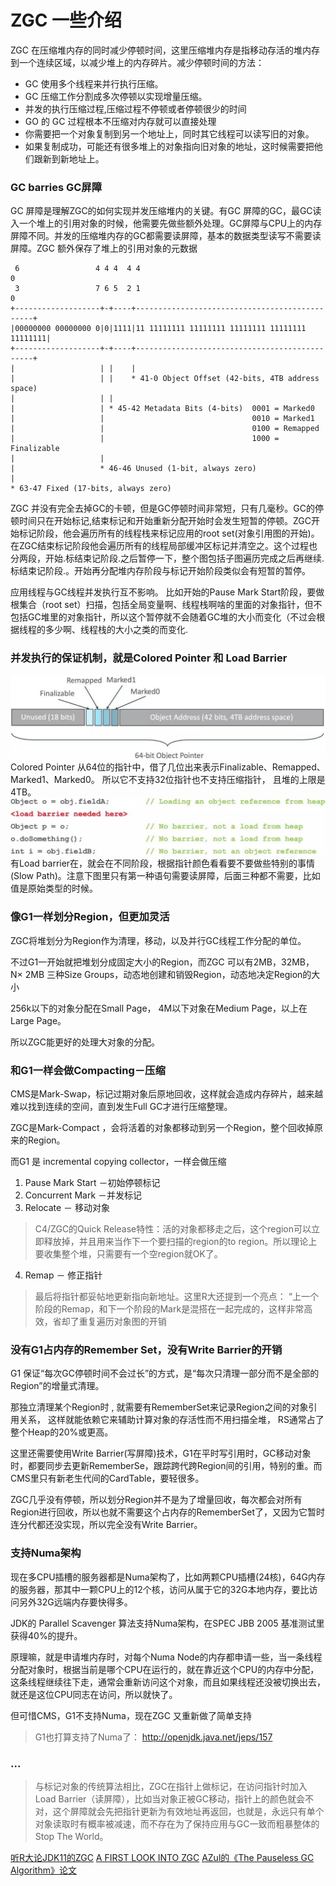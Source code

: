 # ZGC 一些介绍

ZGC 在压缩堆内存的同时减少停顿时间，这里压缩堆内存是指移动存活的堆内存到一个连续区域，以减少堆上的内存碎片。减少停顿时间的方法：
* GC 使用多个线程来并行执行压缩。
* GC 压缩工作分割成多次停顿以实现增量压缩。
* 并发的执行压缩过程,压缩过程不停顿或者停顿很少的时间
* GO 的 GC 过程根本不压缩对内存就可以直接处理
* 你需要把一个对象复制到另一个地址上，同时其它线程可以读写旧的对象。
* 如果复制成功，可能还有很多堆上的对象指向旧对象的地址，这时候需要把他们跟新到新地址上。

### GC barries GC屏障
GC 屏障是理解ZGC的如何实现并发压缩堆内的关键。有GC 屏障的GC，最GC读入一个堆上的引用对象的时候，他需要先做些额外处理。GC屏障与CPU上的内存屏障不同。并发的压缩堆内存的GC都需要读屏障，基本的数据类型读写不需要读屏障。ZGC 额外保存了堆上的引用对象的元数据
```
 6                 4 4 4  4 4                                             0
 3                 7 6 5  2 1                                             0
+-------------------+-+----+-----------------------------------------------+
|00000000 00000000 0|0|1111|11 11111111 11111111 11111111 11111111 11111111|
+-------------------+-+----+-----------------------------------------------+
|                   | |    |
|                   | |    * 41-0 Object Offset (42-bits, 4TB address space)
|                   | |
|                   | * 45-42 Metadata Bits (4-bits)  0001 = Marked0
|                   |                                 0010 = Marked1
|                   |                                 0100 = Remapped
|                   |                                 1000 = Finalizable
|                   |
|                   * 46-46 Unused (1-bit, always zero)
|
* 63-47 Fixed (17-bits, always zero)
```

ZGC 并没有完全去掉GC的卡顿，但是GC停顿时间非常短，只有几毫秒。GC的停顿时间只在开始标记,结束标记和开始重新分配开始时会发生短暂的停顿。ZGC开始标记阶段，他会遍历所有的线程栈来标记应用的root set(对象引用图的开始)。在ZGC结束标记阶段他会遍历所有的线程局部缓冲区标记并清空之。这个过程也分两段，开始.标结束记阶段.之后暂停一下，整个图包括子图遍历完成之后再继续.标结束记阶段.。开始再分配堆内存阶段与标记开始阶段类似会有短暂的暂停。

应用线程与GC线程并发执行互不影响。
比如开始的Pause Mark Start阶段，要做根集合（root set）扫描，包括全局变量啊、线程栈啊啥的里面的对象指针，但不包括GC堆里的对象指针，所以这个暂停就不会随着GC堆的大小而变化（不过会根据线程的多少啊、线程栈的大小之类的而变化.

### 并发执行的保证机制，就是Colored Pointer 和 Load Barrier
![](./img/16585eabdb804400.png)
Colored Pointer 从64位的指针中，借了几位出来表示Finalizable、Remapped、Marked1、Marked0。 所以它不支持32位指针也不支持压缩指针， 且堆的上限是4TB。
![](./img/16585eabdb737fe2.png)
有Load barrier在，就会在不同阶段，根据指针颜色看看要不要做些特别的事情(Slow Path)。注意下图里只有第一种语句需要读屏障，后面三种都不需要，比如值是原始类型的时候。

### 像G1一样划分Region，但更加灵活

ZGC将堆划分为Region作为清理，移动，以及并行GC线程工作分配的单位。

不过G1一开始就把堆划分成固定大小的Region，而ZGC 可以有2MB，32MB，N× 2MB 三种Size Groups，动态地创建和销毁Region，动态地决定Region的大小

256k以下的对象分配在Small Page， 4M以下对象在Medium Page，以上在Large Page。

所以ZGC能更好的处理大对象的分配。

### 和G1一样会做Compacting－压缩
CMS是Mark-Swap，标记过期对象后原地回收，这样就会造成内存碎片，越来越难以找到连续的空间，直到发生Full GC才进行压缩整理。


ZGC是Mark-Compact ，会将活着的对象都移动到另一个Region，整个回收掉原来的Region。

而G1 是 incremental copying collector，一样会做压缩

1. Pause Mark Start －初始停顿标记
2. Concurrent Mark －并发标记
3. Relocate － 移动对象

  > C4/ZGC的Quick Release特性：活的对象都移走之后，这个region可以立即释放掉，并且用来当作下一个要扫描的region的to region。所以理论上要收集整个堆，只需要有一个空region就OK了。

4. Remap － 修正指针

> 最后将指针都妥帖地更新指向新地址。这里R大还提到一个亮点： “上一个阶段的Remap，和下一个阶段的Mark是混搭在一起完成的，这样非常高效，省却了重复遍历对象图的开销

### 没有G1占内存的Remember Set，没有Write Barrier的开销
G1 保证“每次GC停顿时间不会过长”的方式，是“每次只清理一部分而不是全部的Region”的增量式清理。

那独立清理某个Region时 , 就需要有RememberSet来记录Region之间的对象引用关系， 这样就能依赖它来辅助计算对象的存活性而不用扫描全堆， RS通常占了整个Heap的20%或更高。

这里还需要使用Write Barrier(写屏障)技术，G1在平时写引用时，GC移动对象时，都要同步去更新RememberSe，跟踪跨代跨Region间的引用，特别的重。而CMS里只有新老生代间的CardTable，要轻很多。

ZGC几乎没有停顿，所以划分Region并不是为了增量回收，每次都会对所有Region进行回收，所以也就不需要这个占内存的RememberSet了，又因为它暂时连分代都还没实现，所以完全没有Write Barrier。
### 支持Numa架构
现在多CPU插槽的服务器都是Numa架构了，比如两颗CPU插槽(24核)，64G内存的服务器，那其中一颗CPU上的12个核，访问从属于它的32G本地内存，要比访问另外32G远端内存要快得多。

JDK的 Parallel Scavenger 算法支持Numa架构，在SPEC JBB 2005 基准测试里获得40%的提升。

原理嘛，就是申请堆内存时，对每个Numa Node的内存都申请一些，当一条线程分配对象时，根据当前是哪个CPU在运行的，就在靠近这个CPU的内存中分配，这条线程继续往下走，通常会重新访问这个对象，而且如果线程还没被切换出去，就还是这位CPU同志在访问，所以就快了。

但可惜CMS，G1不支持Numa，现在ZGC 又重新做了简单支持

> G1也打算支持了Numa了： http://openjdk.java.net/jeps/157

### ...

> 与标记对象的传统算法相比，ZGC在指针上做标记，在访问指针时加入Load Barrier（读屏障），比如当对象正被GC移动，指针上的颜色就会不对，这个屏障就会先把指针更新为有效地址再返回，也就是，永远只有单个对象读取时有概率被减速，而不存在为了保持应用与GC一致而粗暴整体的Stop The World。

[听R大论JDK11的ZGC](https://juejin.im/entry/5b86a276f265da435c4402d4)
[A FIRST LOOK INTO ZGC](https://dinfuehr.github.io/blog/a-first-look-into-zgc/)
[AZul的《The Pauseless GC Algorithm》论文](https://www.usenix.org/legacy/events/vee05/full_papers/p46-click.pdf)
